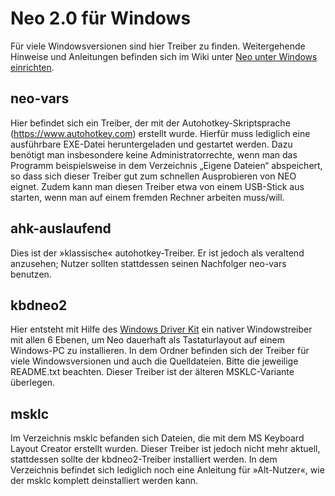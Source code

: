 # Neo 2.0 für Windows
Für viele Windowsversionen sind hier Treiber zu finden. Weitergehende Hinweise und Anleitungen befinden sich im Wiki unter [Neo unter Windows einrichten](https://git.neo-layout.org/neo/neo-layout/wiki/Neo-unter-Windows-einrichten).

## neo-vars
Hier befindet sich ein Treiber, der mit der Autohotkey-Skriptsprache (https://www.autohotkey.com) erstellt wurde. Hierfür muss lediglich eine ausführbare EXE-Datei heruntergeladen und gestartet werden.
Dazu benötigt man insbesondere keine Administratorrechte, wenn man das Programm beispielsweise in dem Verzeichnis „Eigene Dateien“ abspeichert, so dass sich dieser Treiber gut zum schnellen Ausprobieren von NEO eignet. Zudem kann man diesen Treiber etwa von einem USB-Stick aus starten, wenn man auf einem fremden Rechner arbeiten muss/will.

## ahk-auslaufend
Dies ist der »klassische« autohotkey-Treiber. Er ist jedoch als veraltend anzusehen; Nutzer sollten stattdessen seinen Nachfolger neo-vars benutzen.

## kbdneo2
Hier entsteht mit Hilfe des [Windows Driver Kit](https://docs.microsoft.com/en-us/windows-hardware/drivers/download-the-wdk) ein nativer Windowstreiber mit allen 6 Ebenen, um Neo dauerhaft als Tastaturlayout auf einem Windows-PC zu installieren.
In dem Ordner befinden sich der Treiber für viele Windowsversionen und auch die Quelldateien. Bitte die jeweilige README.txt beachten. Dieser Treiber ist der älteren MSKLC-Variante überlegen.

## msklc
Im Verzeichnis msklc befanden sich Dateien, die mit dem MS Keyboard Layout Creator erstellt wurden. Dieser Treiber ist jedoch nicht mehr aktuell, stattdessen sollte der kbdneo2-Treiber installiert werden. In dem Verzeichnis befindet sich lediglich noch eine Anleitung für »Alt-Nutzer«, wie der msklc komplett deinstalliert werden kann.
